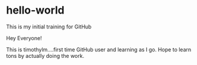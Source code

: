# hello-world
This is my initial training for GitHub

Hey Everyone!

This is timothylm....first time GitHub user and learning as I go. Hope to learn tons by actually doing the work.
